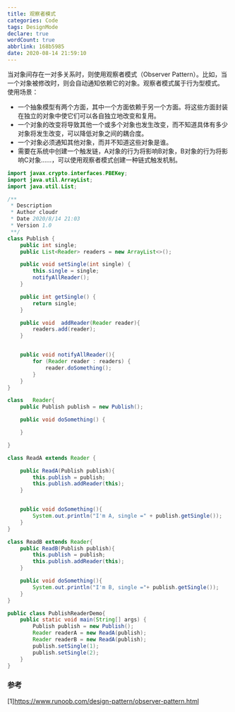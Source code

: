 ```yaml
---
title: 观察者模式
categories: Code
tags: DesignMode
declare: true
wordCount: true
abbrlink: 168b5985
date: 2020-08-14 21:59:10
---
```


当对象间存在一对多关系时，则使用观察者模式（Observer Pattern）。比如，当一个对象被修改时，则会自动通知依赖它的对象。观察者模式属于行为型模式。
使用场景：
* 一个抽象模型有两个方面，其中一个方面依赖于另一个方面。将这些方面封装在独立的对象中使它们可以各自独立地改变和复用。
* 一个对象的改变将导致其他一个或多个对象也发生改变，而不知道具体有多少对象将发生改变，可以降低对象之间的耦合度。
* 一个对象必须通知其他对象，而并不知道这些对象是谁。
* 需要在系统中创建一个触发链，A对象的行为将影响B对象，B对象的行为将影响C对象……，可以使用观察者模式创建一种链式触发机制。<br>

<!-- more -->

```java
import javax.crypto.interfaces.PBEKey;
import java.util.ArrayList;
import java.util.List;

/**
 * Description
 * Author cloudr
 * Date 2020/8/14 21:03
 * Version 1.0
 **/
class Publish {
    public int single;
    public List<Reader> readers = new ArrayList<>();

    public void setSingle(int single) {
        this.single = single;
        notifyAllReader();
    }

    public int getSingle() {
        return single;
    }

    public void  addReader(Reader reader){
        readers.add(reader);
    }


    public void notifyAllReader(){
        for (Reader reader : readers) {
            reader.doSomething();
        }
    }
}

class   Reader{
    public Publish publish = new Publish();

    public void doSomething() {

    }

}

class ReadA extends Reader {

    public ReadA(Publish publish){
        this.publish = publish;
        this.publish.addReader(this);
    }


    public void doSomething(){
        System.out.println("I'm A, single =" + publish.getSingle());
    }
}

class ReadB extends Reader{
    public ReadB(Publish publish){
        this.publish = publish;
        this.publish.addReader(this);
    }

    public void doSomething(){
        System.out.println("I'm B, single ="+ publish.getSingle());
    }
}

public class PublishReaderDemo{
    public static void main(String[] args) {
        Publish publish = new Publish();
        Reader readerA = new ReadA(publish);
        Reader readerB = new ReadA(publish);
        publish.setSingle(1);
        publish.setSingle(2);
    }
}
```

### 参考   
<div style="margin-left: 5px  font-size:16px;">
[1]<a href="https://www.runoob.com/design-pattern/observer-pattern.html">https://www.runoob.com/design-pattern/observer-pattern.html</a><br>
</div> 